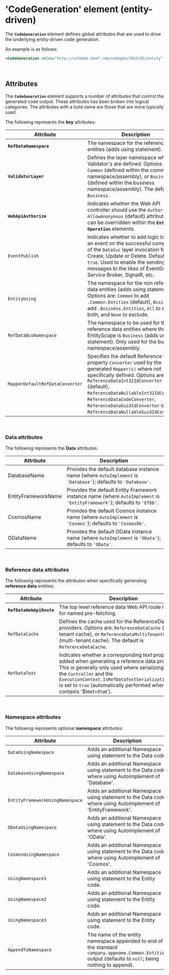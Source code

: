 ﻿# 'CodeGeneration' element (entity-driven)

The **`CodeGeneration`** element defines global attributes that are used to drive the underlying entity-driven code generation. 

An example is as follows:

```xml
<CodeGeneration xmlns="http://schemas.beef.com/codegen/2015/01/entity" RefDataNamespace="Beef.Demo.Common.Entities">
```

<br>

## Attributes

The **`CodeGeneration`** element supports a number of attributes that control the generated code output. These attributes has been broken into logical categories. The attributes with a bold name are those that are more typically used.

The following represents the **key** attributes:

Attribute | Description
-|-
**`RefDataNamespace`** | The namespace for the reference data entities (adds using statement).
**`ValidatorLayer`** | Defines the layer namespace where the Validator's are defined. Options are: `Common` (defined within the common namespace/assembly), or `Business` (defined within the business namespace/assembly). The default is `Business`.
**`WebApiAuthorize`** | Indicates whether the Web API controller should use the `Authorize` or `AllowAnonynous` (default) attribute. This can be overridden within the **`Entity`** and **`Operation`** elements.
`EventPublish` | Indicates whether to add logic to publish an event on the successful completion of the `DataSvc` layer invocation for a Create, Update or Delete. Defaults to `true`. Used to enable the sending of messages to the likes of EventGrid, Service Broker, SignalR, etc.
`EntityUsing` | The namespace for the non reference data entities (adds using statements). Options are: `Common` to add `.Common.Entities` (default), `Business` to add `.Business.Entities`, `All` to add both, and `None` to exclude.
`RefDataBusNamespace` | The namespace to be used for the reference data entities where the EntityScope is `Business` (adds using statement). Only used for the business namespace/assembly.
`MapperDefaultRefDataConverter` | Specifies the default Reference Data property `Converter` used by the generated `Mapper(s)` where not specifically defined. Options are: `ReferenceDataInt32IdConverter` (default),  `ReferenceDataNullableInt32IdConverter`, `ReferenceDataCodeConverter`, `ReferenceDataGuidIdConverter` or `ReferenceDataNullableGuidIdConverter`. 

<br>

### Data attributes

The following represents the **Data** attributes:

Attribute | Description
-|-
DatabaseName | Provides the default database instance name (where `AutoImplement` is `'Database'`); defaults to `'Database'`.
EntityFrameworkName | Provides the default Entity Framework instance name (where `AutoImplement` is `'EntityFramework'`); defaults to `'EfDb'`.
CosmosName | Provides the default Cosmos instance name (where `AutoImplement` is `'Cosmos'`); defaults to `'CosmosDb'`.
ODataName | Provides the default OData instance name (where `AutoImplement` is `'OData'`); defaults to `'OData'`.

<br/>

### Reference data attributes

The following represents the attributes when specifically generating **reference data** entities:

Attribute | Description
-|-
**`RefDataWebApiRoute`** | The top level reference data Web API route required for named pre-fetching.
`RefDataCache` | Defines the cache used for the ReferenceData providers. Options are: `ReferenceDataCache` (single-tenant cache), or `ReferenceDataMultiTenantCache` (multi-tenant cache). The default is `ReferenceDataCache`.
`RefDataText` | Indicates whether a corresponding *text* property is added when generating a reference data propety. This is generally only used where serializing within the `Controller` and the `ExecutionContext.IsRefDataTextSerializationEnabled` is set to `true` (automatically performed where url contains '$text=true').

<br>

### Namespace attributes

The following represents optional **namespace** attributes:

Attribute | Description
-|-
`DataUsingNamespace` | Adds an additional Namespace using statement to the Data code.
`DatabaseUsingNamespace` | Adds an additional Namespace using statement to the Data code where using AutoImplement of 'Database'.
`EntityFrameworkUsingNamespace` | Adds an additional Namespace using statement to the Data code where using AutoImplement of 'EntityFramework'.
`ODataUsingNamespace` | Adds an additional Namespace using statement to the Data code where using AutoImplement of 'OData'.
`CosmosUsingNamespace` | Adds an additional Namespace using statement to the Data code where using AutoImplement of 'Cosmos'.
`UsingNamespace1` | Adds an additional Namespace using statement to the Entity code.
`UsingNamespace2` | Adds an additional Namespace using statement to the Entity code.
`UsingNamespace3` | Adds an additional Namespace using statement to the Entity code.
`AppendToNamespace` | The name of the entity namespace appended to end of the standard `company.appname.Common.Entities` output (defaults to `null`; being nothing to append).
